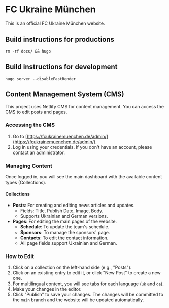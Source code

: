 # FC Ukraine München

This is an official FC Ukraine München website.

## Build instructions for productions

```shell
rm -rf docs/ && hugo
```

## Build instructions for development

```shell
hugo server --disableFastRender
```

## Content Management System (CMS)

This project uses Netlify CMS for content management. You can access the CMS to edit posts and pages.

### Accessing the CMS

1.  Go to [https://fcukrainemuenchen.de/admin/](https://fcukrainemuenchen.de/admin/).
2.  Log in using your credentials. If you don't have an account, please contact an administrator.

### Managing Content

Once logged in, you will see the main dashboard with the available content types (Collections).

#### Collections

*   **Posts**: For creating and editing news articles and updates.
    *   Fields: Title, Publish Date, Image, Body.
    *   Supports Ukrainian and German versions.
*   **Pages**: For editing the main pages of the website.
    *   **Schedule**: To update the team's schedule.
    *   **Sponsors**: To manage the sponsors' page.
    *   **Contacts**: To edit the contact information.
    *   All page fields support Ukrainian and German.

### How to Edit

1.  Click on a collection on the left-hand side (e.g., "Posts").
2.  Click on an existing entry to edit it, or click "New Post" to create a new one.
3.  For multilingual content, you will see tabs for each language (`uk` and `de`).
4.  Make your changes in the editor.
5.  Click "Publish" to save your changes. The changes will be committed to the `main` branch and the website will be updated automatically.
